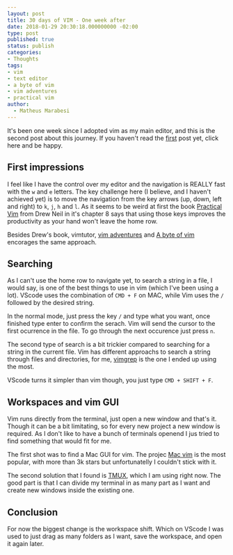 ```yaml
---
layout: post
title: 30 days of VIM - One week after
date: 2018-01-29 20:30:18.000000000 -02:00
type: post
published: true
status: publish
categories:
- Thoughts
tags:
- vim
- text editor
- a byte of vim
- vim adventures
- practical vim
author:
  - Matheus Marabesi
---
```


It's been one week since I adopted vim as my main editor, and this is the second post about this journey.
If you haven't read the [first](/thoughts/2018/01/21/30-days-of-vim.html) post yet, click here and be happy.

## First impressions

I feel like I have the control over my editor and the navigation is REALLY fast with the `w` and `e` letters.
The key challenge here (I believe, and I haven't achieved yet) is to move the navigation from the key
arrows (up, down, left and right) to `k`, `j`, `h` and `l`. As it seems to be weird at first the book
[Practical Vim](https://pragprog.com/book/dnvim2/practical-vim-second-edition) from Drew Neil in it's
chapter 8 says that using those keys improves the productivity as your hand won't leave the home row.

Besides Drew's book, vimtutor, [vim adventures](https://vim-adventures.com/) and
[A byte of vim](https://vim.swaroopch.com/) encorages the same approach.

## Searching

As I can't use the home row to navigate yet, to search a string in a file, I would say, is one of the
best things to use in vim (which I've been using a lot). VScode uses the combination of `CMD + F`
on MAC, while Vim uses the `/` followed by the desired string.

In the normal mode, just press the key `/` and type what you want, once finished type enter to confirm
the serach. Vim will send the cursor to the first ocurrence in the file. To go through the next occurence
just press `n`.

The second type of search is a bit trickier compared to searching for a string in the current file.
Vim has different approachs to search a string through files and directories, for me, [vimgrep](http://vim.wikia.com/wiki/Find_in_files_within_Vim) is the one I ended up using the most.

VScode turns it simpler than vim though, you just type `CMD + SHIFT + F`.

## Workspaces and vim GUI

Vim runs directly from the terminal, just open a new window and that's it. Though it can be a bit
limitating, so for every new project a new window is required. As I don't like to have a bunch of
terminals openend I jus tried to find something that would fit for me.

The first shot was to find a Mac GUI for vim. The projec [Mac vim](https://github.com/macvim-dev/macvim) is the most popular, with more than 3k stars but unfortunatelly I couldn't stick with it.

The second solution that I found is [TMUX](https://github.com/tmux/tmux/wiki), which I am using right now.
The good part is that I can divide my terminal in as many part as I want and create new windows
inside the existing one.

## Conclusion

For now the biggest change is the workspace shift. Which on VScode I was used to just drag as many folders
as I want, save the workspace, and open it again later.

